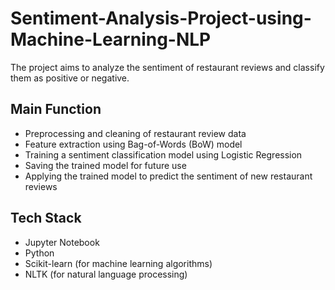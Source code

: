 # Sentiment-Analysis-Project-using-Machine-Learning-NLP
The project aims to analyze the sentiment of restaurant reviews and classify them as positive or negative.

## Main Function
+ Preprocessing and cleaning of restaurant review data
+ Feature extraction using Bag-of-Words (BoW) model
+ Training a sentiment classification model using Logistic Regression
+ Saving the trained model for future use
+ Applying the trained model to predict the sentiment of new restaurant reviews

## Tech Stack
+ Jupyter Notebook
+ Python
+ Scikit-learn (for machine learning algorithms)
+ NLTK (for natural language processing)
